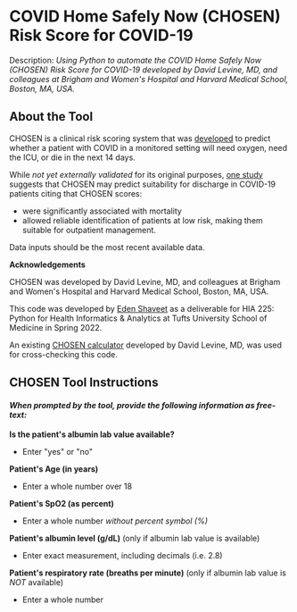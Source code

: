 # COVID Home Safely Now (CHOSEN) Risk Score for COVID-19
Description: *Using Python to automate the COVID Home Safely Now (CHOSEN) Risk Score for COVID-19 developed by David Levine, MD, and colleagues at Brigham and Women's Hospital and Harvard Medical School, Boston, MA, USA.*

## About the Tool
CHOSEN is a clinical risk scoring system that was [developed](https://pubmed.ncbi.nlm.nih.gov/33274414/) to predict whether a patient with COVID in a monitored setting will need oxygen, need the ICU, or die in the next 14 days. 

While *not yet externally validated* for its original purposes, [one study](https://pubmed.ncbi.nlm.nih.gov/34799814/) suggests that CHOSEN may predict suitability for discharge in COVID-19 patients citing that CHOSEN scores: 
*   were significantly associated with mortality
*   allowed reliable identification of patients at low risk, making them suitable for outpatient management.

Data inputs should be the most recent available data.

**Acknowledgements**

CHOSEN was developed by David Levine, MD, and colleagues at Brigham and Women's Hospital and Harvard Medical School, Boston, MA, USA.

This code was developed by [Eden Shaveet](mailto:eden.shaveet@tufts.edu) as a deliverable for HIA 225: Python for Health Informatics & Analytics at Tufts University School of Medicine in Spring 2022.

An existing [CHOSEN calculator](https://www.mdcalc.com/covid-home-safely-now-chosen-risk-score-covid-19#evidence) developed by David Levine, MD, was used for cross-checking this code.

## CHOSEN Tool Instructions
#### *When prompted by the tool, provide the following information as free-text:*

**Is the patient's albumin lab value available?** 
*   Enter "yes" or "no"

**Patient's Age (in years)** 
*   Enter a whole number over 18

**Patient's SpO2 (as percent)** 
*   Enter a whole number *without percent symbol (%)*

**Patient's albumin level (g/dL)** (only if albumin lab value is available)
*   Enter exact measurement, including decimals (i.e. 2.8)

**Patient's respiratory rate (breaths per minute)** (only if albumin lab value is *NOT* available)
*   Enter a whole number
